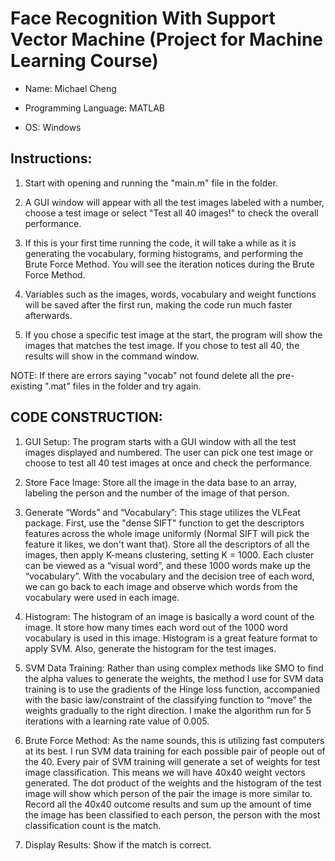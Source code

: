 # Face Recognition With Support Vector Machine (Project for Machine Learning Course)
- Name: Michael Cheng

- Programming Language: MATLAB

- OS: Windows

## Instructions:
1) Start with opening and running the "main.m" file in the folder. 

2) A GUI window will appear with all the test images labeled with a number, 
choose a test image or select "Test all 40 images!" to check the overall performance.

3) If this is your first time running the code, it will take a while as it is generating the vocabulary,
forming histograms, and performing the Brute Force Method. You will see the iteration notices during 
the Brute Force Method.

4) Variables such as the images, words, vocabulary and weight functions will be saved after the first run,
making the code run much faster afterwards.

5) If you chose a specific test image at the start, the program will show the images that matches the test image.
If you chose to test all 40, the results will show in the command window.

NOTE: If there are errors saying "vocab" not found delete all the pre-existing ".mat" files in the folder and try again.



## CODE CONSTRUCTION:
1.	GUI Setup:
The program starts with a GUI window with all the test images displayed and numbered. The user can pick one test 
image or choose to test all 40 test images at once and check the performance. 

2.	Store Face Image:
Store all the image in the data base to an array, labeling the person and the number of the image of that person. 
 
3.	Generate “Words” and “Vocabulary”:
This stage utilizes the VLFeat package. First, use the "dense SIFT" function to get the descriptors features across 
the whole image uniformly (Normal SIFT will pick the feature it likes, we don't want that). Store all the descriptors 
of all the images, then apply K-means clustering, setting K = 1000. Each cluster can be viewed as a “visual word”, 
and these 1000 words make up the “vocabulary”. With the vocabulary and the decision tree of each word, we can go back 
to each image and observe which words from the vocabulary were used in each image. 

4.	Histogram:
The histogram of an image is basically a word count of the image. It store how many times each word out of the 1000 word 
vocabulary is used in this image. Histogram is a great feature format to apply SVM. Also, generate the histogram for the 
test images.

5.	SVM Data Training:
Rather than using complex methods like SMO to find the alpha values to generate the weights, the method I use for SVM data
training is to use the gradients of the Hinge loss function, accompanied with the basic law/constraint of the classifying 
function to “move” the weights gradually to the right direction. I make the algorithm run for 5 iterations with a 
learning rate value of 0.005. 

6.	Brute Force Method:
As the name sounds, this is utilizing fast computers at its best. I run SVM data training for each possible pair of people 
out of the 40. Every pair of SVM training will generate a set of weights for test image classification. This means we will 
have 40x40 weight vectors generated. The dot product of the weights and the histogram of the test image will show which 
person of the pair the image is more similar to. Record all the 40x40 outcome results and sum up the amount of time the 
image has been classified to each person, the person with the most classification count is the match. 

7.	Display Results:
Show if the match is correct.
